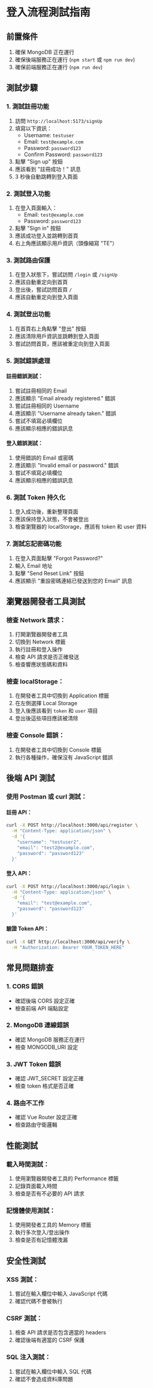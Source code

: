# 登入流程測試指南

## 前置條件

1. 確保 MongoDB 正在運行
2. 確保後端服務正在運行 (`npm start` 或 `npm run dev`)
3. 確保前端服務正在運行 (`npm run dev`)

## 測試步驟

### 1. 測試註冊功能

1. 訪問 `http://localhost:5173/signUp`
2. 填寫以下資訊：
   - Username: `testuser`
   - Email: `test@example.com`
   - Password: `password123`
   - Confirm Password: `password123`
3. 點擊 "Sign up" 按鈕
4. 應該看到 "註冊成功！" 訊息
5. 3 秒後自動跳轉到登入頁面

### 2. 測試登入功能

1. 在登入頁面輸入：
   - Email: `test@example.com`
   - Password: `password123`
2. 點擊 "Sign in" 按鈕
3. 應該成功登入並跳轉到首頁
4. 右上角應該顯示用戶資訊（頭像縮寫 "TE"）

### 3. 測試路由保護

1. 在登入狀態下，嘗試訪問 `/login` 或 `/signUp`
2. 應該自動重定向到首頁
3. 登出後，嘗試訪問首頁 `/`
4. 應該自動重定向到登入頁面

### 4. 測試登出功能

1. 在首頁右上角點擊 "登出" 按鈕
2. 應該清除用戶資訊並跳轉到登入頁面
3. 嘗試訪問首頁，應該被重定向到登入頁面

### 5. 測試錯誤處理

#### 註冊錯誤測試：
1. 嘗試註冊相同的 Email
2. 應該顯示 "Email already registered." 錯誤
3. 嘗試註冊相同的 Username
4. 應該顯示 "Username already taken." 錯誤
5. 嘗試不填寫必填欄位
6. 應該顯示相應的錯誤訊息

#### 登入錯誤測試：
1. 使用錯誤的 Email 或密碼
2. 應該顯示 "Invalid email or password." 錯誤
3. 嘗試不填寫必填欄位
4. 應該顯示相應的錯誤訊息

### 6. 測試 Token 持久化

1. 登入成功後，重新整理頁面
2. 應該保持登入狀態，不會被登出
3. 檢查瀏覽器的 localStorage，應該有 token 和 user 資料

### 7. 測試忘記密碼功能

1. 在登入頁面點擊 "Forgot Password?"
2. 輸入 Email 地址
3. 點擊 "Send Reset Link" 按鈕
4. 應該顯示 "重設密碼連結已發送到您的 Email" 訊息

## 瀏覽器開發者工具測試

### 檢查 Network 請求：
1. 打開瀏覽器開發者工具
2. 切換到 Network 標籤
3. 執行註冊和登入操作
4. 檢查 API 請求是否正確發送
5. 檢查響應狀態碼和資料

### 檢查 localStorage：
1. 在開發者工具中切換到 Application 標籤
2. 在左側選擇 Local Storage
3. 登入後應該看到 `token` 和 `user` 項目
4. 登出後這些項目應該被清除

### 檢查 Console 錯誤：
1. 在開發者工具中切換到 Console 標籤
2. 執行各種操作，確保沒有 JavaScript 錯誤

## 後端 API 測試

### 使用 Postman 或 curl 測試：

#### 註冊 API：
```bash
curl -X POST http://localhost:3000/api/register \
  -H "Content-Type: application/json" \
  -d '{
    "username": "testuser2",
    "email": "test2@example.com",
    "password": "password123"
  }'
```

#### 登入 API：
```bash
curl -X POST http://localhost:3000/api/login \
  -H "Content-Type: application/json" \
  -d '{
    "email": "test@example.com",
    "password": "password123"
  }'
```

#### 驗證 Token API：
```bash
curl -X GET http://localhost:3000/api/verify \
  -H "Authorization: Bearer YOUR_TOKEN_HERE"
```

## 常見問題排查

### 1. CORS 錯誤
- 確認後端 CORS 設定正確
- 檢查前端 API 端點設定

### 2. MongoDB 連線錯誤
- 確認 MongoDB 服務正在運行
- 檢查 MONGODB_URI 設定

### 3. JWT Token 錯誤
- 確認 JWT_SECRET 設定正確
- 檢查 token 格式是否正確

### 4. 路由不工作
- 確認 Vue Router 設定正確
- 檢查路由守衛邏輯

## 性能測試

### 載入時間測試：
1. 使用瀏覽器開發者工具的 Performance 標籤
2. 記錄頁面載入時間
3. 檢查是否有不必要的 API 請求

### 記憶體使用測試：
1. 使用開發者工具的 Memory 標籤
2. 執行多次登入/登出操作
3. 檢查是否有記憶體洩漏

## 安全性測試

### XSS 測試：
1. 嘗試在輸入欄位中輸入 JavaScript 代碼
2. 確認代碼不會被執行

### CSRF 測試：
1. 檢查 API 請求是否包含適當的 headers
2. 確認後端有適當的 CSRF 保護

### SQL 注入測試：
1. 嘗試在輸入欄位中輸入 SQL 代碼
2. 確認不會造成資料庫問題 